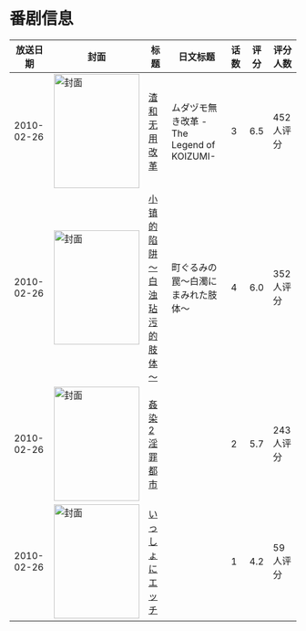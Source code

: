 # 番剧信息

|放送日期|封面|标题|日文标题|话数|评分|评分人数|
|---|---|---|---|---|---|---|
|2010-02-26|<img src="/img/no_icon_subject.png" alt="封面" style="width:150px;height:200px;object-fit:cover;">|[渣和无用改革](https://bangumi.tv/subject/4263)|ムダヅモ無き改革 -The Legend of KOIZUMI-|3|6.5|452人评分|
|2010-02-26|<img src="/img/no_icon_subject.png" alt="封面" style="width:150px;height:200px;object-fit:cover;">|[小镇的陷阱～白浊玷污的肢体～](https://bangumi.tv/subject/48736)|町ぐるみの罠～白濁にまみれた肢体～|4|6.0|352人评分|
|2010-02-26|<img src="/img/no_icon_subject.png" alt="封面" style="width:150px;height:200px;object-fit:cover;">|[姦染2 淫罪都市](https://bangumi.tv/subject/62464)||2|5.7|243人评分|
|2010-02-26|<img src="/img/no_icon_subject.png" alt="封面" style="width:150px;height:200px;object-fit:cover;">|[いっしょにエッチ](https://bangumi.tv/subject/74491)||1|4.2|59人评分|
